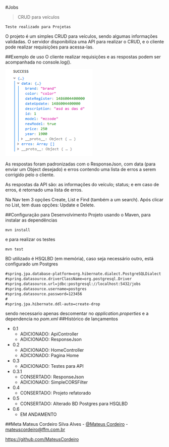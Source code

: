 #Jobs
>CRUD para veículos
```
Teste realizado para Projetas
```
O projeto é um simples CRUD para veículos, sendo algumas informações validadas. 
O servidor disponibiliza uma API para realizar o CRUD, e o cliente pode realizar 
requisições para acessa-las.

##Exemplo de uso
O cliente realizar requisições e as respostas podem ser acompanhada no console.log().

![img](response.png)

As respostas foram padronizadas com o ResponseJson, com data (para enviar um Object desejado) 
e erros contendo uma lista de erros a serem corrigido pelo o cliente. 

As respostas da API são: as informações do veículo; status; e em caso de erros, 
é retornado uma lista de erros.

Na Nav tem 3 opções Create, List e Find (também a um search). Após clicar no List, tem duas opções: Update e Delete.

##Configuração para Desenvolvimento
Projeto usando o Maven, para instalar as dependências

```
mvn install
```
e para realizar os testes
```
mvn test
```
BD utilizado é HSQLBD (em memória), caso seja necessário outro, está configurado um Postgres
```
#spring.jpa.database-platform=org.hibernate.dialect.PostgreSQLDialect
#spring.datasource.driverClassName=org.postgresql.Driver
#spring.datasource.url=jdbc:postgresql://localhost:5432/jobs
#spring.datasource.username=postgres
#spring.datasource.password=123456
#
#spring.jpa.hibernate.ddl-auto=create-drop
``` 
sendo necessario apenas descomentar no _application.properties_ e a dependencia no _pom.xml_
##Histórico de lançamentos

* 0.1
    * ADICIONADO: ApiController
    * ADICIONADO: ResponseJson
* 0.2
    * ADICIONADO: HomeController
    * ADICIONADO: Pagina Home
* 0.3
    * ADICIONADO: Testes para API
* 0.3.1
    * CONSERTADO: ResponseJson
    * ADICIONADO: SimpleCORSFilter
* 0.4
    * CONSERTADO: Projeto refatorado
* 0.5
    * CONSERTADO: Alterado BD Postgres para HSQLBD    
* 0.6
    * EM ANDAMENTO

##Meta
Mateus Cordeiro Silva Alves - [@Mateus Cordeiro](https://www.linkedin.com/in/mateus-cordeiro/) - mateuscordeiro@ffm.com.br

https://github.com/MateusCordeiro
